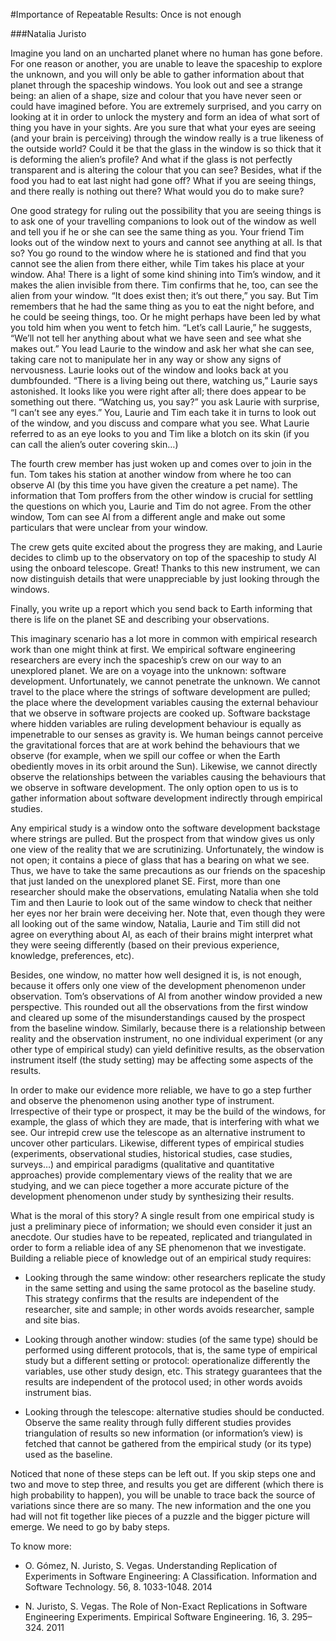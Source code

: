 #Importance of Repeatable Results: Once is not enough

###Natalia Juristo  

Imagine you land on an uncharted planet where no human has gone before. For one reason or another, you are unable to leave the spaceship to explore the unknown, and you will only be able to gather information about that planet through the spaceship windows. You look out and see a strange being: an alien of a shape, size and colour that you have never seen or could have imagined before. You are extremely surprised, and you carry on looking at it in order to unlock the mystery and form an idea of what sort of thing you have in your sights. Are you sure that what your eyes are seeing (and your brain is perceiving) through the window really is a true likeness of the outside world? Could it be that the glass in the window is so thick that it is deforming the alien’s profile? And what if the glass is not perfectly transparent and is altering the colour that you can see? Besides, what if the food you had to eat last night had gone off? What if you are seeing things, and there really is nothing out there? What would you do to make sure?  

One good strategy for ruling out the possibility that you are seeing things is to ask one of your travelling companions to look out of the window as well and tell you if he or she can see the same thing as you. Your friend Tim looks out of the window next to yours and cannot see anything at all. Is that so? You go round to the window where he is stationed and find that you cannot see the alien from there either, while Tim takes his place at your window. Aha! There is a light of some kind shining into Tim’s window, and it makes the alien invisible from there. Tim confirms that he, too, can see the alien from your window. “It does exist then; it’s out there,” you say. But Tim remembers that he had the same thing as you to eat the night before, and he could be seeing things, too. Or he might perhaps have been led by what you told him when you went to fetch him. “Let’s call Laurie,” he suggests, “We’ll not tell her anything about what we have seen and see what she makes out.” You lead Laurie to the window and ask her what she can see, taking care not to manipulate her in any way or show any signs of nervousness. Laurie looks out of the window and looks back at you dumbfounded. “There is a living being out there, watching us,” Laurie says astonished. It looks like you were right after all; there does appear to be something out there. “Watching us, you say?” you ask Laurie with surprise, “I can’t see any eyes.” You, Laurie and Tim each take it in turns to look out of the window, and you discuss and compare what you see. What Laurie referred to as an eye looks to you and Tim like a blotch on its skin (if you can call the alien’s outer covering skin…)The fourth crew member has just woken up and comes over to join in the fun. Tom takes his station at another window from where he too can observe Al (by this time you have given the creature a pet name). The information that Tom proffers from the other window is crucial for settling the questions on which you, Laurie and Tim do not agree. From the other window, Tom can see Al from a different angle and make out some particulars that were unclear from your window.The crew gets quite excited about the progress they are making, and Laurie decides to climb up to the observatory on top of the spaceship to study Al using the onboard telescope. Great! Thanks to this new instrument, we can now distinguish details that were unappreciable by just looking through the windows. Finally, you write up a report which you send back to Earth informing that there is life on the planet SE and describing your observations.This imaginary scenario has a lot more in common with empirical research work than one might think at first. We empirical software engineering researchers are every inch the spaceship’s crew on our way to an unexplored planet. We are on a voyage into the unknown: software development. Unfortunately, we cannot penetrate the unknown. We cannot travel to the place where the strings of software development are pulled; the place where the development variables causing the external behaviour that we observe in software projects are cooked up. Software backstage where hidden variables are ruling development behaviour is equally as impenetrable to our senses as gravity is. We human beings cannot perceive the gravitational forces that are at work behind the behaviours that we observe (for example, when we spill our coffee or when the Earth obediently moves in its orbit around the Sun). Likewise, we cannot directly observe the relationships between the variables causing the behaviours that we observe in software development. The only option open to us is to gather information about software development indirectly through empirical studies. Any empirical study is a window onto the software development backstage where strings are pulled. But the prospect from that window gives us only one view of the reality that we are scrutinizing. Unfortunately, the window is not open; it contains a piece of glass that has a bearing on what we see. Thus, we have to take the same precautions as our friends on the spaceship that just landed on the unexplored planet SE. First, more than one researcher should make the observations, emulating Natalia when she told Tim and then Laurie to look out of the same window to check that neither her eyes nor her brain were deceiving her. Note that, even though they were all looking out of the same window, Natalia, Laurie and Tim still did not agree on everything about Al, as each of their brains might interpret what they were seeing differently (based on their previous experience, knowledge, preferences, etc).Besides, one window, no matter how well designed it is, is not enough, because it offers only one view of the development phenomenon under observation. Tom’s observations of Al from another window provided a new perspective. This rounded out all the observations from the first window and cleared up some of the misunderstandings caused by the prospect from the baseline window. Similarly, because there is a relationship between reality and the observation instrument, no one individual experiment (or any other type of empirical study) can yield definitive results, as the observation instrument itself (the study setting) may be affecting some aspects of the results.In order to make our evidence more reliable, we have to go a step further and observe the phenomenon using another type of instrument. Irrespective of their type or prospect, it may be the build of the windows, for example, the glass of which they are made, that is interfering with what we see. Our intrepid crew use the telescope as an alternative instrument to uncover other particulars. Likewise, different types of empirical studies (experiments, observational studies, historical studies, case studies, surveys…) and empirical paradigms (qualitative and quantitative approaches) provide complementary views of the reality that we are studying, and we can piece together a more accurate picture of the development phenomenon under study by synthesizing their results.What is the moral of this story? A single result from one empirical study is just a preliminary piece of information; we should even consider it just an anecdote. Our studies have to be repeated, replicated and triangulated in order to form a reliable idea of any SE phenomenon that we investigate. Building a reliable piece of knowledge out of an empirical study requires: * Looking through the same window: other researchers replicate the study in the same setting and using the same protocol as the baseline study. This strategy confirms that the results are independent of the researcher, site and sample; in other words avoids researcher, sample and site bias.

* Looking through another window: studies (of the same type) should be performed using different protocols, that is, the same type of empirical study but a different setting or protocol: operationalize differently the variables, use other study design, etc. This strategy guarantees that the results are independent of the protocol used; in other words avoids instrument bias.

* Looking through the telescope: alternative studies should be conducted. Observe the same reality through fully different studies provides triangulation of results so new information (or information’s view) is fetched that cannot be gathered from the empirical study (or its type) used as the baseline.Noticed that none of these steps can be left out. If you skip steps one and two and move to step three, and results you get are different (which there is high probability to happen), you will be unable to trace back the source of variations since there are so many. The new information and the one you had will not fit together like pieces of a puzzle and the bigger picture will emerge. We need to go by baby steps. To know more:  

* O. Gómez, N. Juristo, S. Vegas. Understanding Replication of Experiments in Software Engineering: A Classification. Information and Software Technology. 56, 8. 1033-1048. 2014

* N. Juristo, S. Vegas. The Role of Non-Exact Replications in Software Engineering Experiments. Empirical Software Engineering. 16, 3. 295–324. 2011 
